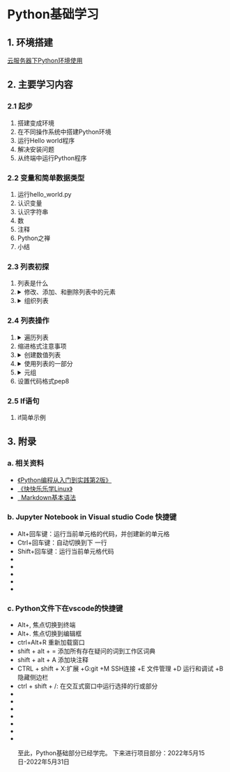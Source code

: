<!--
    TODO:
    1.给README.me页面制作目录
    2.页面做重定向，让每次页面开始的位置是学习内容进行的位置
    3.加其他效果，待定
 -->
<html>

<body>
    <!-- 使用折叠的语法示例 -->
    <!-- <details>
        <summary>
            1.环境搭建
        </summary>
        <ul>
            <li>1</li>
            <li>
                <details>
                    <summary>2</summary>
                    <ol>
                        <li>1</li>
                        <li>2</li>
                        <li>3</li>
                    </ol>
                </details>
            </li>
            <li>3</li>
        </ul>
    </details> -->
    <h1>
        Python基础学习
    </h1>
    <h2>
        1. 环境搭建
    </h2>
    <a href="https://jhzxy4odk0.feishu.cn/wiki/wikcnO5QRv6AgqxG9w1n8oDpM3b" alt="Python云服务器环境">云服务器下Python环境使用</a>
    <h2>
        2. 主要学习内容
    </h2>
    <h3>
        2.1 起步
    </h3>
    <ol>
        <li>搭建变成环境</li>
        <li>在不同操作系统中搭建Python环境</li>
        <li>运行Hello world程序</li>
        <li>解决安装问题</li>
        <li>从终端中运行Python程序</li>
    </ol>
    <h3>
        2.2 变量和简单数据类型
    </h3>
    <ol>
        <li>运行hello_world.py</li>
        <li>认识变量</li>
        <li>认识字符串</li>
        <li>数</li>
        <li>注释</li>
        <li>Python之禅</li>
        <li>小结</li>
    </ol>
    <!-- 对于Markdown文件，如果用HTML语法来写的话，中间不能断 -->
    <h3>
        2.3 列表初探
    </h3>
    <ol>
        <li>列表是什么</li>
        <li>
            <details>
                <summary>修改、添加、和删除列表中的元素</summary>
                <ul>
                    <li>append()</li>
                    <li>insert()</li>
                    <li>del</li>
                    <li>pop()</li>
                    <li>remove()</li>
                </ul>
            </details>
        </li>
        <li>
            <details>
                <summary>组织列表</summary>
                <ul>
                    <li>sort()</li>
                    <li>sorted()</li>
                    <li>reverse()</li>
                    <li>len()</li>
                </ul>
            </details>
        </li>
    </ol>
    <h3>
        2.4 列表操作
    </h3>
    <ol>
        <li>
            <details>
                <summary>遍历列表
                </summary>
                <ul>
                    <li>学习for in</li>
                </ul>
            </details>
        </li>
        <li>缩进格式注意事项</li>
        <li>
            <details>
                <summary>创建数值列表</summary>
                <ul>
                    <li>range()</li>
                    <li>min()</li>
                    <li>max()</li>
                    <li>sum()</li>
                    <li>列表解析</li>
                </ul>
            </details>
        </li>
        <li>
            <details>
                <summary>使用列表的一部分</summary>
                <ul>
                    <li>切片[:]</li>
                    <li>遍历切片</li>
                    <li>复制切片</li>
                </ul>
            </details>
        </li>
        <li>
            <details>
                <summary>元组</summary>
                <ul>
                    <li>定义元组</li>
                    <li>遍历元组</li>
                    <li>修改元组变量</li>
                </ul>
            </details>
        </li>
        <li>设置代码格式pep8</li>
    </ol>
    <h3>
        2.5 If语句
    </h3>
    <ol>
        <li>if简单示例</li>
    </ol>
    <!--
            这个是分界线，上面的是学习内容，下面的是相关资料
         -->
    <h2>
        3. 附录
    </h2>
    <h3>
        a. 相关资料
    </h3>
    <ul>
        <li><a href="https://jhzxy4odk0.feishu.cn/wiki/wikcnE1N2WdiLmx2wEsxq7MNXPh">《Python编程从入门到实践第2版》</a></li>
        <li><a href="https://jhzxy4odk0.feishu.cn/wiki/wikcnGiv1aZCqwMTNsdjnN5iqoe">《快快乐乐学Linux》</a></li>
        <li><a href="https://markdown.com.cn/basic-syntax/" alt="markdown的基本语法">&nbsp;&nbsp;Markdown基本语法</a></li>
    </ul>
    <h3>
        b. Jupyter Notebook in Visual studio Code 快捷键
    </h3>
    <ul>
        <li>Alt+回车键：运行当前单元格的代码，并创建新的单元格</li>
        <li>Ctrl+回车键：自动切换到下 一行</li>
        <li>Shift+回车键：运行当前单元格代码</li>
        <li></li>
        <li></li>
        <li></li>
        <li></li>
        <li></li>
    </ul>
    <h3>
        c. Python文件下在vscode的快捷键
    </h3>
    <ul>
        <li>Alt+, 焦点切换到终端</li>
        <li>Alt+. 焦点切换到编辑框</li>
        <li>ctrl+Alt+R 重新加载窗口</li>
        <li>shift + alt + = 添加所有存在疑问的词到工作区词典</li>
        <li>shift + alt + A 添加块注释</li>
        <li>CTRL + shift + X:扩展 +G:git +M SSH连接 +E 文件管理 +D 运行和调试 +B 隐藏侧边栏</li>
        <li>ctrl + shift + /: 在交互式窗口中运行选择的行或部分</li>
        <li></li>
        <li></li>
        <li></li>
        <li></li>
        <li></li>
        <li></li>
        <li></li>
    </ul>
    <ul>
    至此，Python基础部分已经学完。
    下来进行项目部分：2022年5月15日-2022年5月31日
    </ul>
</body>
</html>
